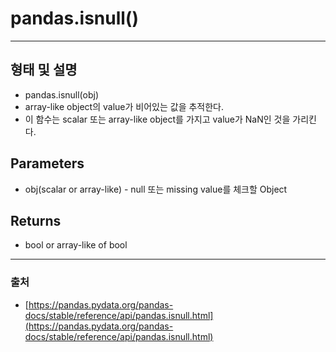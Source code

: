 # pandas.isnull()
---

## 형태 및 설명

- pandas.isnull(obj)
- array-like object의 value가 비어있는 값을 추적한다.
- 이 함수는 scalar 또는 array-like object를 가지고 value가 NaN인 것을 가리킨다.

## Parameters

- obj(scalar or array-like) - null 또는 missing value를 체크할 Object

## Returns

- bool or array-like of bool

---

### 출처

- [https://pandas.pydata.org/pandas-docs/stable/reference/api/pandas.isnull.html](https://pandas.pydata.org/pandas-docs/stable/reference/api/pandas.isnull.html)